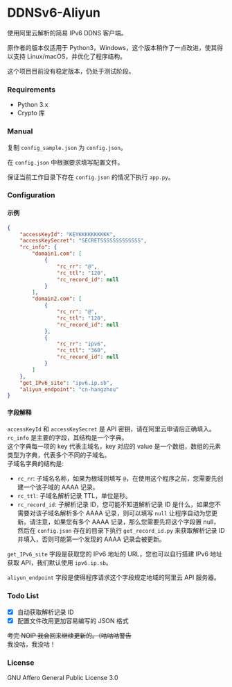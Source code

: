 # DDNSv6-Aliyun
使用阿里云解析的简易 IPv6 DDNS 客户端。

原作者的版本仅适用于 Python3，Windows，这个版本稍作了一点改进，使其得以支持 Linux/macOS，并优化了程序结构。

这个项目目前没有稳定版本，仍处于测试阶段。

### Requirements
- Python 3.x
- Crypto 库

### Manual
复制 `config_sample.json` 为 `config.json`。  

在 `config.json` 中根据要求填写配置文件。  

保证当前工作目录下存在 `config.json` 的情况下执行 `app.py`。

### Configuration
#### 示例
```json
{
    "accessKeyId": "KEYKKKKKKKKKK",
    "accessKeySecret": "SECRETSSSSSSSSSSSSS",
    "rc_info": {
        "domain1.com": [
            {
                "rc_rr": "@",
                "rc_ttl": "120",
                "rc_record_id": null
            }
        ],
        "domain2.com": [
            {
                "rc_rr": "@",
                "rc_ttl": "120",
                "rc_record_id": null
            },
            {
                "rc_rr": "ipv6",
                "rc_ttl": "360",
                "rc_record_id": null
            }
        ]
    },
    "get_IPv6_site": "ipv6.ip.sb",
    "aliyun_endpoint": "cn-hangzhou"
}
```
#### 字段解释
`accessKeyId` 和 `accessKeySecret` 是 API 密钥，请在阿里云申请后正确填入。  
`rc_info` 是主要的字段，其结构是一个字典。  
这个字典每一项的 key 代表主域名，key 对应的 value 是一个数组，数组的元素类型为字典，代表多个不同的子域名。  
子域名字典的结构是:
- `rc_rr`: 子域名名称，如果为根域则填写 `@`，在使用这个程序之前，您需要先创建一个该子域的 AAAA 记录。
- `rc_ttl`: 子域名解析记录 TTL，单位是秒。
- `rc_record_id`: 子解析记录 ID，您可能不知道解析记录 ID 是什么，如果您不需要对该子域名解析多个 AAAA 记录，则可以填写 `null` 让程序自动为您更新。请注意，如果您有多个 AAAA 记录，那么您需要先将这个字段置 null，然后在 `config.json` 存在的目录下执行 `get_record_id.py` 来获取解析记录 ID 并填入，否则可能第一个发现的 AAAA 记录会被更新。

`get_IPv6_site` 字段是获取您的 IPv6 地址的 URL，您也可以自行搭建 IPv6 地址获取 API，我们默认使用 `ipv6.ip.sb`。

`aliyun_endpoint` 字段是使得程序请求这个字段规定地域的阿里云 API 服务器。
### Todo List
- [x] 自动获取解析记录 ID
- [x] 配置文件改用更加容易编写的 JSON 格式

~~考完 NOIP 我会回来继续更新的。（咕咕咕警告~~  
我没咕，我没咕！
### License
GNU Affero General Public License 3.0